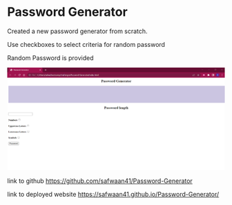 # Password Generator

Created a new password generator from scratch. 

Use checkboxes to select criteria for random password

Random Password is provided 

![Screenshot](/screenshot.png)

link to github
https://github.com/safwaan41/Password-Generator

link to deployed website
https://safwaan41.github.io/Password-Generator/